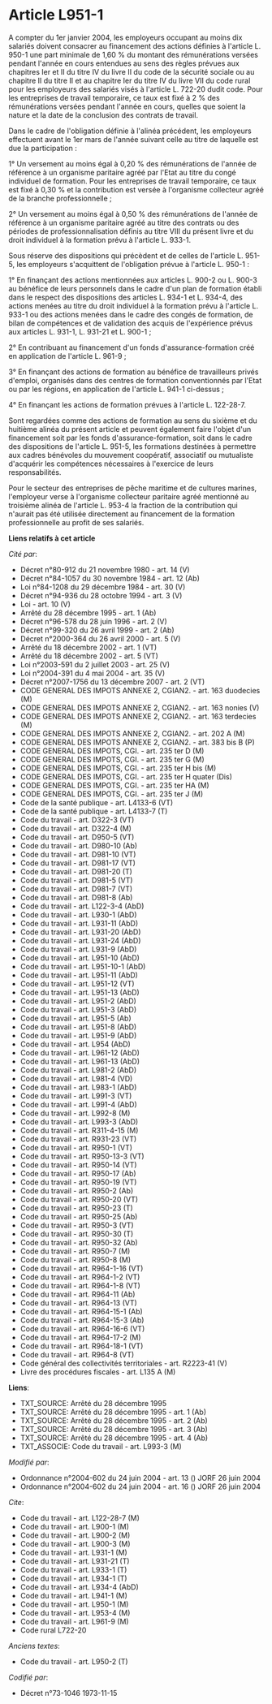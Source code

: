 # Article L951-1

A compter du 1er janvier 2004, les employeurs occupant au moins dix salariés doivent consacrer au financement des actions
définies à l'article L. 950-1 une part minimale de 1,60 % du montant des rémunérations versées pendant l'année en cours
entendues au sens des règles prévues aux chapitres Ier et II du titre IV du livre II du code de la sécurité sociale ou au
chapitre II du titre II et au chapitre Ier du titre IV du livre VII du code rural pour les employeurs des salariés visés à
l'article L. 722-20 dudit code. Pour les entreprises de travail temporaire, ce taux est fixé à 2 % des rémunérations versées
pendant l'année en cours, quelles que soient la nature et la date de la conclusion des contrats de travail.

Dans le cadre de l'obligation définie à l'alinéa précédent, les employeurs effectuent avant le 1er mars de l'année suivant
celle au titre de laquelle est due la participation :

1° Un versement au moins égal à 0,20 % des rémunérations de l'année de référence à un organisme paritaire agréé par l'Etat au
titre du congé individuel de formation. Pour les entreprises de travail temporaire, ce taux est fixé à 0,30 % et la
contribution est versée à l'organisme collecteur agréé de la branche professionnelle ;

2° Un versement au moins égal à 0,50 % des rémunérations de l'année de référence à un organisme paritaire agréé au titre des
contrats ou des périodes de professionnalisation définis au titre VIII du présent livre et du droit individuel à la formation
prévu à l'article L. 933-1.

Sous réserve des dispositions qui précèdent et de celles de l'article L. 951-5, les employeurs s'acquittent de l'obligation
prévue à l'article L. 950-1 :

1° En finançant des actions mentionnées aux articles L. 900-2 ou L. 900-3 au bénéfice de leurs personnels dans le cadre d'un
plan de formation établi dans le respect des dispositions des articles L. 934-1 et L. 934-4, des actions menées au titre du
droit individuel à la formation prévu à l'article L. 933-1 ou des actions menées dans le cadre des congés de formation, de
bilan de compétences et de validation des acquis de l'expérience prévus aux articles L. 931-1, L. 931-21 et L. 900-1 ;

2° En contribuant au financement d'un fonds d'assurance-formation créé en application de l'article L. 961-9 ;

3° En finançant des actions de formation au bénéfice de travailleurs privés d'emploi, organisés dans des centres de formation
conventionnés par l'Etat ou par les régions, en application de l'article L. 941-1 ci-dessus ;

4° En finançant les actions de formation prévues à l'article L. 122-28-7.

Sont regardées comme des actions de formation au sens du sixième et du huitième alinéa du présent article et peuvent
également faire l'objet d'un financement soit par les fonds d'assurance-formation, soit dans le cadre des dispositions de
l'article L. 951-5, les formations destinées à permettre aux cadres bénévoles du mouvement coopératif, associatif ou
mutualiste d'acquérir les compétences nécessaires à l'exercice de leurs responsabilités.

Pour le secteur des entreprises de pêche maritime et de cultures marines, l'employeur verse à l'organisme collecteur
paritaire agréé mentionné au troisième alinéa de l'article L. 953-4 la fraction de la contribution qui n'aurait pas été
utilisée directement au financement de la formation professionnelle au profit de ses salariés.

**Liens relatifs à cet article**

_Cité par_:

  - Décret n°80-912 du 21 novembre 1980 - art. 14 (V)
  - Décret n°84-1057 du 30 novembre 1984 - art. 12 (Ab)
  - Loi n°84-1208 du 29 décembre 1984 - art. 30 (V)
  - Décret n°94-936 du 28 octobre 1994 - art. 3 (V)
  - Loi - art. 10 (V)
  - Arrêté du 28 décembre 1995 - art. 1 (Ab)
  - Décret n°96-578 du 28 juin 1996 - art. 2 (V)
  - Décret n°99-320 du 26 avril 1999 - art. 2 (Ab)
  - Décret n°2000-364 du 26 avril 2000 - art. 5 (V)
  - Arrêté du 18 décembre 2002 - art. 1 (VT)
  - Arrêté du 18 décembre 2002 - art. 5 (VT)
  - Loi n°2003-591 du 2 juillet 2003 - art. 25 (V)
  - Loi n°2004-391 du 4 mai 2004 - art. 35 (V)
  - Décret n°2007-1756 du 13 décembre 2007 - art. 2 (VT)
  - CODE GENERAL DES IMPOTS ANNEXE 2, CGIAN2. - art. 163 duodecies (M)
  - CODE GENERAL DES IMPOTS ANNEXE 2, CGIAN2. - art. 163 nonies (V)
  - CODE GENERAL DES IMPOTS ANNEXE 2, CGIAN2. - art. 163 terdecies (M)
  - CODE GENERAL DES IMPOTS ANNEXE 2, CGIAN2. - art. 202 A (M)
  - CODE GENERAL DES IMPOTS ANNEXE 2, CGIAN2. - art. 383 bis B (P)
  - CODE GENERAL DES IMPOTS, CGI. - art. 235 ter D (M)
  - CODE GENERAL DES IMPOTS, CGI. - art. 235 ter G (M)
  - CODE GENERAL DES IMPOTS, CGI. - art. 235 ter H bis (M)
  - CODE GENERAL DES IMPOTS, CGI. - art. 235 ter H quater (Dis)
  - CODE GENERAL DES IMPOTS, CGI. - art. 235 ter HA (M)
  - CODE GENERAL DES IMPOTS, CGI. - art. 235 ter J (M)
  - Code de la santé publique - art. L4133-6 (VT)
  - Code de la santé publique - art. L4133-7 (T)
  - Code du travail - art. D322-3 (VT)
  - Code du travail - art. D322-4 (M)
  - Code du travail - art. D950-5 (VT)
  - Code du travail - art. D980-10 (Ab)
  - Code du travail - art. D981-10 (VT)
  - Code du travail - art. D981-17 (VT)
  - Code du travail - art. D981-20 (T)
  - Code du travail - art. D981-5 (VT)
  - Code du travail - art. D981-7 (VT)
  - Code du travail - art. D981-8 (Ab)
  - Code du travail - art. L122-3-4 (AbD)
  - Code du travail - art. L930-1 (AbD)
  - Code du travail - art. L931-11 (AbD)
  - Code du travail - art. L931-20 (AbD)
  - Code du travail - art. L931-24 (AbD)
  - Code du travail - art. L931-9 (AbD)
  - Code du travail - art. L951-10 (AbD)
  - Code du travail - art. L951-10-1 (AbD)
  - Code du travail - art. L951-11 (AbD)
  - Code du travail - art. L951-12 (VT)
  - Code du travail - art. L951-13 (AbD)
  - Code du travail - art. L951-2 (AbD)
  - Code du travail - art. L951-3 (AbD)
  - Code du travail - art. L951-5 (Ab)
  - Code du travail - art. L951-8 (AbD)
  - Code du travail - art. L951-9 (AbD)
  - Code du travail - art. L954 (AbD)
  - Code du travail - art. L961-12 (AbD)
  - Code du travail - art. L961-13 (AbD)
  - Code du travail - art. L981-2 (AbD)
  - Code du travail - art. L981-4 (VD)
  - Code du travail - art. L983-1 (AbD)
  - Code du travail - art. L991-3 (VT)
  - Code du travail - art. L991-4 (AbD)
  - Code du travail - art. L992-8 (M)
  - Code du travail - art. L993-3 (AbD)
  - Code du travail - art. R311-4-15 (M)
  - Code du travail - art. R931-23 (VT)
  - Code du travail - art. R950-1 (VT)
  - Code du travail - art. R950-13-3 (VT)
  - Code du travail - art. R950-14 (VT)
  - Code du travail - art. R950-17 (Ab)
  - Code du travail - art. R950-19 (VT)
  - Code du travail - art. R950-2 (Ab)
  - Code du travail - art. R950-20 (VT)
  - Code du travail - art. R950-23 (T)
  - Code du travail - art. R950-25 (Ab)
  - Code du travail - art. R950-3 (VT)
  - Code du travail - art. R950-30 (T)
  - Code du travail - art. R950-32 (Ab)
  - Code du travail - art. R950-7 (M)
  - Code du travail - art. R950-8 (M)
  - Code du travail - art. R964-1-16 (VT)
  - Code du travail - art. R964-1-2 (VT)
  - Code du travail - art. R964-1-8 (VT)
  - Code du travail - art. R964-11 (Ab)
  - Code du travail - art. R964-13 (VT)
  - Code du travail - art. R964-15-1 (Ab)
  - Code du travail - art. R964-15-3 (Ab)
  - Code du travail - art. R964-16-6 (VT)
  - Code du travail - art. R964-17-2 (M)
  - Code du travail - art. R964-18-1 (VT)
  - Code du travail - art. R964-8 (VT)
  - Code général des collectivités territoriales - art. R2223-41 (V)
  - Livre des procédures fiscales - art. L135 A (M)

**Liens**:

  - TXT_SOURCE: Arrêté du 28 décembre 1995
  - TXT_SOURCE: Arrêté du 28 décembre 1995 - art. 1 (Ab)
  - TXT_SOURCE: Arrêté du 28 décembre 1995 - art. 2 (Ab)
  - TXT_SOURCE: Arrêté du 28 décembre 1995 - art. 3 (Ab)
  - TXT_SOURCE: Arrêté du 28 décembre 1995 - art. 4 (Ab)
  - TXT_ASSOCIE: Code du travail - art. L993-3 (M)

_Modifié par_:

  - Ordonnance n°2004-602 du 24 juin 2004 - art. 13 () JORF 26 juin 2004
  - Ordonnance n°2004-602 du 24 juin 2004 - art. 16 () JORF 26 juin 2004

_Cite_:

  - Code du travail - art. L122-28-7 (M)
  - Code du travail - art. L900-1 (M)
  - Code du travail - art. L900-2 (M)
  - Code du travail - art. L900-3 (M)
  - Code du travail - art. L931-1 (M)
  - Code du travail - art. L931-21 (T)
  - Code du travail - art. L933-1 (T)
  - Code du travail - art. L934-1 (T)
  - Code du travail - art. L934-4 (AbD)
  - Code du travail - art. L941-1 (M)
  - Code du travail - art. L950-1 (M)
  - Code du travail - art. L953-4 (M)
  - Code du travail - art. L961-9 (M)
  - Code rural L722-20

_Anciens textes_:

  - Code du travail - art. L950-2 (T)

_Codifié par_:

  - Décret n°73-1046 1973-11-15

